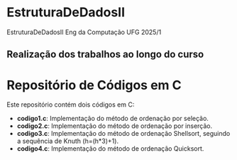 # EstruturaDeDadosII
EstruturaDeDadosII Eng da Computação UFG 2025/1

## Realização dos trabalhos ao longo do curso 

# Repositório de Códigos em C

Este repositório contém dois códigos em C:

- **codigo1.c**: Implementação do método de ordenação por seleção.
- **codigo2.c**: Implementação do método de ordenação por inserção.
- **codigo3.c**: Implementação do método de ordenação Shellsort, seguindo a sequência de Knuth (h=(h*3)+1).
- **codigo4.c**: Implementação do método de ordenação Quicksort.

